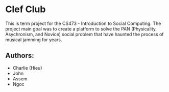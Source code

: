 # Clef Club

This is term project for the CS473 - Introduction to Social Computing. The project main goal was to create a platform to solve 
the PAN (Physicality, Asychronism, and Novice) social problem that have haunted the process of musical jamming for years.


## Authors: 
- Charlie (Hieu)
- John
- Assem
- Ngoc
